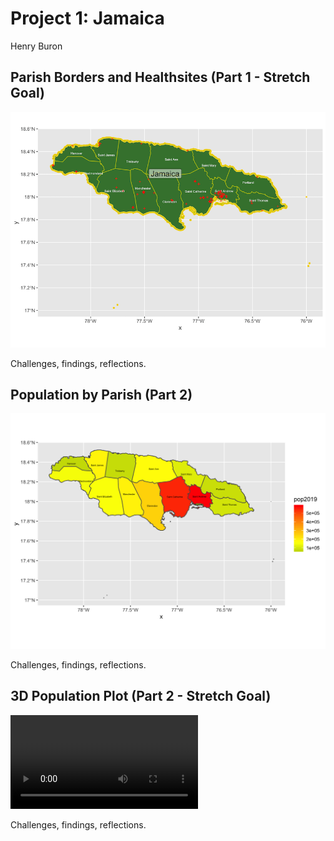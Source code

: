 # Project 1: Jamaica

Henry Buron

## Parish Borders and Healthsites (Part 1 - Stretch Goal)

![](jaimaica_gadm.png)

Challenges, findings, reflections.

## Population by Parish (Part 2)

![](jam_pop2019C.png)

Challenges, findings, reflections.

## 3D Population Plot (Part 2 - Stretch Goal)

![](jam_pop2019E.mp4)

Challenges, findings, reflections.
